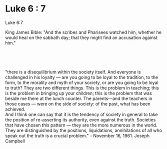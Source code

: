 # Luke 6 : 7

Luke 6:7 

King James Bible: "And the scribes and Pharisees watched him, whether he would heal on the sabbath day; that they might find an accusation against him."

&nbsp;

&nbsp;

"there is a disequilibrium within the society itself. And everyone is challenged in his loyalty — are you going to be loyal to the tradition, to the form, to the morality and myth of your society, or are you going to be loyal to truth? They are two different things. This is the problem in teaching; this is the problem in bringing up your children; this is the problem that was beside me there at the lunch counter. The parents—and the teachers in those cases — were on the side of society: of the past, what has been achieved.      
And I think one can say that it is the tendency of society in general to take the position of re-asserting its authority, even against the truth. Societies that have chosen this pattern — they are the more numerous in the world. They are distinguished by the positions, liquidations, annihilations of all who speak out the truth is a crucial problem." - November 16, 1961. Joseph Campbell
